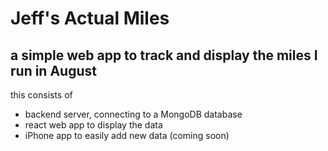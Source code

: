 # Jeff's Actual Miles #

## a simple web app to track and display the miles I run in August ##

this consists of

- backend server, connecting to a MongoDB database
- react web app to display the data
- iPhone app to easily add new data (coming soon)



